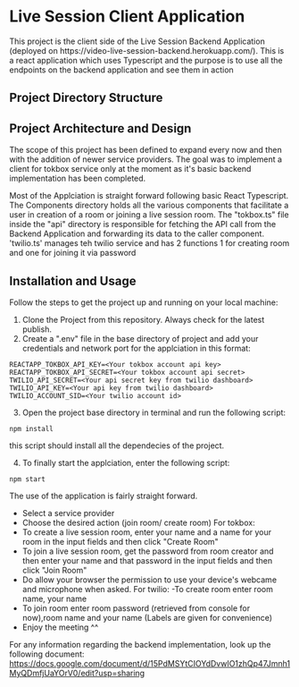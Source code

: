 <h1>Live Session Client Application</h1>
<p>This project is the client side of the Live Session Backend Application (deployed on https://video-live-session-backend.herokuapp.com/). This is a react application which uses Typescript and the purpose is to use all the endpoints on the backend application and see them in action</p>

<h2>Project Directory Structure</h2>

<h2>Project Architecture and Design</h2>
<p>The scope of this project has been defined to expand every now and then with the addition of newer service providers. The goal was to implement a client for tokbox service only at the moment as it's basic backend implementation has been completed.</p>
<p>Most of the Applciation is straight forward following basic React Typescript. The Components directory holds all the various components that facilitate a user in creation of a room or joining a live session room. The "tokbox.ts" file inside the "api" directory is responsible for fetching the API call from the Backend Application and forwarding its data to the caller component. 'twilio.ts' manages teh twilio service and has 2 functions 1 for creating room and one for joining it via password</p>

<h2>Installation and Usage</h2>
Follow the steps to get the project up and running on your local machine:

1. Clone the Project from this repository. Always check for the latest publish.
2. Create a ".env" file in the base directory of project and add your credentials and network port for the applciation in this format:
```
REACTAPP_TOKBOX_API_KEY=<Your tokbox account api key>
REACTAPP_TOKBOX_API_SECRET=<Your tokbox account api secret>
TWILIO_API_SECRET=<Your api secret key from twilio dashboard>
TWILIO_API_KEY=<Your api key from twilio dashboard>
TWILIO_ACCOUNT_SID=<Your twilio account id>

```
3. Open the project base directory in terminal and run the following script:
```
npm install
```
this script should install all the dependecies of the project.

4. To finally start the applciation, enter the following script:
```
npm start
```
The use of the application is fairly straight forward.
- Select a service provider
- Choose the desired action (join room/ create room)
For tokbox:
- To create a live session room, enter your name and a name for your room in the input fields and then click "Create Room"
- To join a live session room, get the password from room creator and then enter your name and that password in the input fields and then click "Join Room"
- Do allow your browser the permission to use your device's webcame and microphone when asked.
For twilio:
-To create room enter room name, your name
- To join room enter room password (retrieved from console for now),room name and your name (Labels are given for convenience)
- Enjoy the meeting ^^

For any information regarding the backend implementation, look up the following document: https://docs.google.com/document/d/15PdMSYtCIOYdDvwIO1zhQp47Jmnh1MyQDmfjUaYOrV0/edit?usp=sharing

